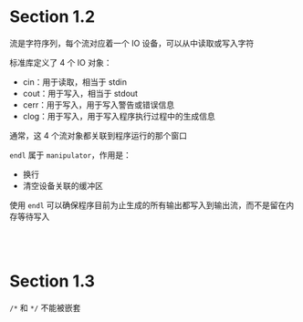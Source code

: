 # Section 1.2

流是字符序列，每个流对应着一个 IO 设备，可以从中读取或写入字符

标准库定义了 4 个 IO 对象：

- cin：用于读取，相当于 stdin
- cout：用于写入，相当于 stdout
- cerr：用于写入，用于写入警告或错误信息
- clog：用于写入，用于写入程序执行过程中的生成信息

通常，这 4 个流对象都关联到程序运行的那个窗口

`endl` 属于 `manipulator`，作用是：

- 换行
- 清空设备关联的缓冲区

使用 `endl` 可以确保程序目前为止生成的所有输出都写入到输出流，而不是留在内存等待写入

<br></br>

# Section 1.3

`/*` 和 `*/` 不能被嵌套

<br></br>


